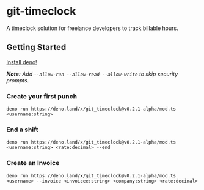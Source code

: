 # git-timeclock
A timeclock solution for freelance developers to track billable hours.

## Getting Started

[Install deno!](https://deno.land/manual/getting_started/installation#installation)


_**Note:** Add `--allow-run --allow-read --allow-write` to skip security prompts._

### Create your first punch

```
deno run https://deno.land/x/git_timeclock@v0.2.1-alpha/mod.ts <username:string>
```

### End a shift

```
deno run https://deno.land/x/git_timeclock@v0.2.1-alpha/mod.ts <username:string> <rate:decimal> --end
```

### Create an Invoice

```
deno run https://deno.land/x/git_timeclock@v0.2.1-alpha/mod.ts <username> --invoice <invoicee:string> <company:string> <rate:decimal>
```
